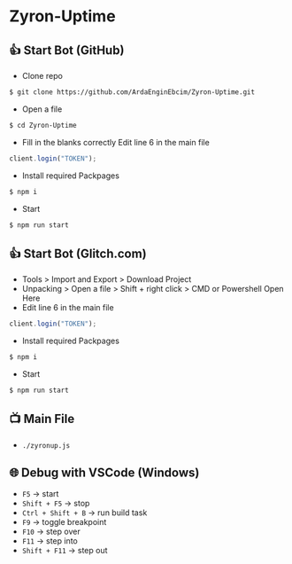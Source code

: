 # Zyron-Uptime

## 👍 Start Bot (GitHub)
- Clone repo
```bash
$ git clone https://github.com/ArdaEnginEbcim/Zyron-Uptime.git
```
- Open a file
```bash
$ cd Zyron-Uptime
```
- Fill in the blanks correctly
Edit line 6 in the main file
```js
client.login("TOKEN");
```
- Install required Packpages
```bash
$ npm i
```
- Start
```bash
$ npm run start
```

## 👍 Start Bot (Glitch.com)
- Tools > Import and Export > Download Project 
- Unpacking > Open a file > Shift + right click > CMD or Powershell Open Here
- Edit line 6 in the main file
```js
client.login("TOKEN");
```
- Install required Packpages
```bash
$ npm i
```
- Start
```bash
$ npm run start
```

## 📺 Main File
- `./zyronup.js`

## 🌐 Debug with VSCode (Windows)
* `F5` -> start
* `Shift + F5` -> stop
* `Ctrl + Shift + B` -> run build task
* `F9` -> toggle breakpoint
* `F10` -> step over
* `F11` -> step into
* `Shift + F11` -> step out
